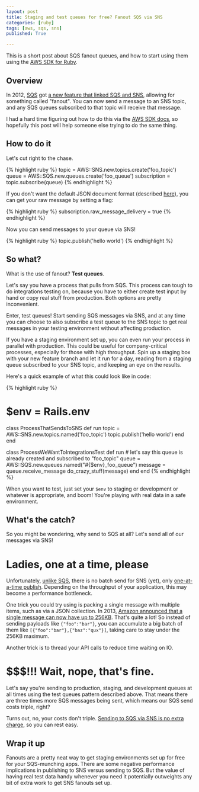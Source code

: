 ```yaml
---
layout: post
title: Staging and test queues for free? Fanout SQS via SNS
categories: [ruby]
tags: [aws, sqs, sns]
published: True

---
```


This is a short post about SQS fanout queues, and how to start using them using the [AWS SDK for Ruby][aws-sdk-ruby].

Overview
--------

In 2012, [SQS][sqs] got [a new feature that linked SQS and SNS][sqs-sns-announcement], allowing for something called "fanout". You can now send a message to an SNS topic, and any SQS queues subscribed to that topic will receive that message.

I had a hard time figuring out how to do this via the [AWS SDK docs][aws-sdk-docs], so hopefully this post will help someone else trying to do the same thing.

How to do it
------------

Let's cut right to the chase.

{% highlight ruby %}
topic = AWS::SNS.new.topics.create('foo_topic')
queue = AWS::SQS.new.queues.create('foo_queue')
subscription = topic.subscribe(queue)
{% endhighlight %}

If you don't want the default JSON document format (described [here][aws-sns-sqs-docs]), you can get your raw message by setting a flag:

{% highlight ruby %}
subscription.raw_message_delivery = true
{% endhighlight %}

Now you can send messages to your queue via SNS!

{% highlight ruby %}
topic.publish('hello world')
{% endhighlight %}

So what?
--------

What is the use of fanout? __Test queues__.

Let's say you have a process that pulls from SQS. This process can tough to do integrations testing on, because you have to either create test input by hand or copy real stuff from production. Both options are pretty inconvenient.

Enter, test queues! Start sending SQS messages via SNS, and at any time you can choose to also subscribe a test queue to the SNS topic to get real messages in your testing environment without affecting production.

If you have a staging environment set up, you can even run your process in parallel with production. This could be useful for company-critical processes, especially for those with high throughput. Spin up a staging box with your new feature branch and let it run for a day, reading from a staging queue subscribed to your SNS topic, and keeping an eye on the results.

Here's a quick example of what this could look like in code:

{% highlight ruby %}
# $env = Rails.env

class ProcessThatSendsToSNS
  def run
    topic = AWS::SNS.new.topics.named('foo_topic')
    topic.publish('hello world')
  end
end

class ProcessWeWantToIntegrationsTest
  def run
    # let's say this queue is already created and subscribed to "foo_topic"
    queue = AWS::SQS.new.queues.named("#{$env}_foo_queue")
    message = queue.receive_message
    do_crazy_stuff(message)
  end
end
{% endhighlight %}

When you want to test, just set your `$env` to staging or development or whatever is appropriate, and boom! You're playing with real data in a safe environment.

What's the catch?
-----------------

So you might be wondering, why send to SQS at all? Let's send all of our messages via SNS!

# Ladies, one at a time, please

Unfortunately, [unlike SQS][sqs-batch-send-docs], there is no batch send for SNS (yet), only [one-at-a-time publish][sns-publish-docs]. Depending on the throughput of your application, this may become a performance bottleneck.

One trick you could try using is packing a single message with multiple items, such as via a JSON collection. In 2013, [Amazon announced that a single message can now have up to 256KB][aws-256kb-announcement]. That's quite a lot! So instead of sending payloads like `{"foo":"bar"}`, you can accumulate a big batch of them like `[{"foo":"bar"},{"baz":"qux"}]`, taking care to stay under the 256KB maximum.

Another trick is to thread your API calls to reduce time waiting on IO.

# $$$!!! Wait, nope, that's fine.

Let's say you're sending to production, staging, and development queues at all times using the test queues pattern described above. That means there are three times more SQS messages being sent, which means our SQS send costs triple, right?

Turns out, no, your costs don't triple. [Sending to SQS via SNS is no extra charge][aws-sns-pricing], so you can rest easy.

Wrap it up
----------

Fanouts are a pretty neat way to get staging environments set up for free for your SQS-munching apps. There are some negative performance implications in publishing to SNS versus sending to SQS. But the value of having real test data handy whenever you need it potentially outweights any bit of extra work to get SNS fanouts set up.

[aws-sdk-ruby]: https://github.com/aws/aws-sdk-ruby/tree/aws-sdk-v1
[sqs]: http://aws.amazon.com/sqs/
[sqs-sns-announcement]: https://aws.amazon.com/blogs/aws/queues-and-notifications-now-best-friends/
[aws-sdk-docs]: http://docs.aws.amazon.com/AWSRubySDK/latest/index.html
[aws-sns-sqs-docs]: http://docs.aws.amazon.com/sns/latest/dg/SendMessageToSQS.html
[sqs-batch-send-docs]: http://docs.aws.amazon.com/AWSRubySDK/latest/AWS/SQS/Queue.html#batch_send-instance_method
[sns-publish-docs]: http://docs.aws.amazon.com/AWSRubySDK/latest/AWS/SNS/Topic.html#publish-instance_method
[aws-256kb-announcement]: http://aws.amazon.com/about-aws/whats-new/2013/06/18/amazon-sqs-announces-256KB-large-payloads/
[messagepack]: http://msgpack.org/
[aws-sns-pricing]: http://aws.amazon.com/sns/pricing/
